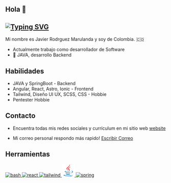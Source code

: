 Hola 👋
--- 
[![Typing SVG](https://readme-typing-svg.demolab.com/?lines=I´m+Javier+Rodriguez+🔥;Software+Developer+</>;)](https://git.io/typing-svg)
--- 

Mi nombre es Javier Rodrguez Marulanda y soy de Colombia. 🇨🇴

* Actualmente trabajo como desarrollador de Software
* 💙  JAVA, desarrollo Backend

Habilidades
---
* JAVA y SpringBoot - Backend
* Angular, React, Astro, Ionic - Frontend
* Tailwind, Diseño UI UX, SCSS, CSS - Hobbie
* Pentester Hobbie

Contacto
---
- Encuentra todas mis redes sociales y currículum en mi sitio web [website](https://jrodriguez-dev.com/)

- Mi correo personal respondo más rapido! [Escribir Correo](https://juniorbarc2003@gmail.com)

Herramientas
---
<p align="left"> <a href="https://angular.io/" target="_blank"> <img src="https://www.vectorlogo.zone/logos/angular/angular-ar21.svg" alt="bash" width="40" height="40"/>
<a href="https://es.react.dev/" target="_blank"> <img src="https://www.vectorlogo.zone/logos/reactjs/reactjs-icon.svg" alt="react" width="40" height="40"/>
</a><a href="https://tailwindui.com/" target="_blank"> <img src="https://www.vectorlogo.zone/logos/tailwindcss/tailwindcss-icon.svg" alt="tailwind" width="40" height="40"/> </a>
<a href="https://www.java.com" target="_blank"> <img src="https://raw.githubusercontent.com/devicons/devicon/master/icons/java/java-original.svg" alt="java" width="40" height="40"/> <a href="https://spring.io/" target="_blank"> <img src="https://www.vectorlogo.zone/logos/springio/springio-icon.svg" alt="spring" width="40" height="40"/>
